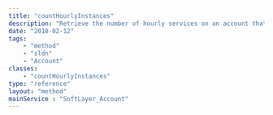```yaml
---
title: "countHourlyInstances"
description: "Retrieve the number of hourly services on an account that are active, plus any pending orders with hourly services attached. "
date: "2018-02-12"
tags:
    - "method"
    - "sldn"
    - "Account"
classes:
    - "countHourlyInstances"
type: "reference"
layout: "method"
mainService : "SoftLayer_Account"
---
```

